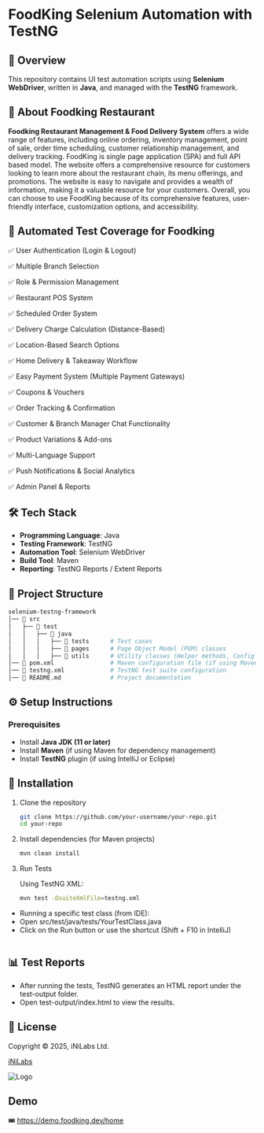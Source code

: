 # FoodKing Selenium Automation with TestNG

## 🚀 Overview  

This repository contains UI test automation scripts using **Selenium WebDriver**, written in **Java**, and managed with the **TestNG** framework.

## 📍 About Foodking Restaurant

**Foodking Restaurant Management & Food Delivery System** offers a wide range of features, including online ordering, inventory management, point of sale, order time scheduling, customer relationship management, and delivery tracking. FoodKing is single page application (SPA) and full API based model. The website offers a comprehensive resource for customers looking to learn more about the restaurant chain, its menu offerings, and promotions. The website is easy to navigate and provides a wealth of information, making it a valuable resource for your customers. Overall, you can choose to use FoodKing because of its comprehensive features, user-friendly interface, customization options, and accessibility.

## 📌 Automated Test Coverage for Foodking

✅ User Authentication (Login & Logout)

✅ Multiple Branch Selection

✅ Role & Permission Management

✅ Restaurant POS System

✅ Scheduled Order System

✅ Delivery Charge Calculation (Distance-Based)

✅ Location-Based Search Options

✅ Home Delivery & Takeaway Workflow

✅ Easy Payment System (Multiple Payment Gateways)

✅ Coupons & Vouchers

✅ Order Tracking & Confirmation

✅ Customer & Branch Manager Chat Functionality

✅ Product Variations & Add-ons

✅ Multi-Language Support

✅ Push Notifications & Social Analytics

✅ Admin Panel & Reports

## 🛠️ Tech Stack  

- **Programming Language**: Java  
- **Testing Framework**: TestNG  
- **Automation Tool**: Selenium WebDriver  
- **Build Tool**: Maven 
- **Reporting**: TestNG Reports / Extent Reports 

## 📂 Project Structure 

```bash
selenium-testng-framework  
│── 📂 src  
│   ├── 📂 test  
│   │   ├── 📂 java  
│   │   │   ├── 📂 tests      # Test cases  
│   │   │   ├── 📂 pages      # Page Object Model (POM) classes  
│   │   │   ├── 📂 utils      # Utility classes (Helper methods, Config files)  
│── 📄 pom.xml                # Maven configuration file (if using Maven)  
│── 📄 testng.xml             # TestNG test suite configuration  
│── 📄 README.md              # Project documentation  
```

## ⚙️ Setup Instructions  

### Prerequisites  
- Install **Java JDK (11 or later)**  
- Install **Maven** (if using Maven for dependency management)  
- Install **TestNG** plugin (if using IntelliJ or Eclipse)  

## 🔧 Installation  
1. Clone the repository
   ```sh
   git clone https://github.com/your-username/your-repo.git
   cd your-repo
2. Install dependencies (for Maven projects)
   ```sh
   mvn clean install
3. Run Tests
   
    Using TestNG XML:
   ```sh
   mvn test -DsuiteXmlFile=testng.xml
 - Running a specific test class (from IDE):
 - Open src/test/java/tests/YourTestClass.java
 - Click on the Run button or use the shortcut (Shift + F10 in IntelliJ)
   ```

## 📊 Test Reports 
- After running the tests, TestNG generates an HTML report under the test-output folder.
- Open test-output/index.html to view the results.

## 📜 License
Copyright © 2025, iNiLabs Ltd.

[iNiLabs](https://inilabs.net/)

![Logo](https://kiosk.reworqx.com/images/theme/theme-logo.png)

## Demo

🎟️ https://demo.foodking.dev/home


